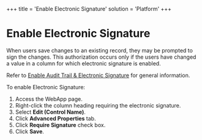 +++
title = 'Enable Electronic Signature'
solution = 'Platform'
+++

# Enable Electronic Signature

When users save changes to an existing record, they may be prompted to
sign the changes. This authorization occurs only if the users have
changed a value in a column for which electronic signature is enabled.

Refer to [Enable Audit Trail & Electronic
Signature](Enable_Audit_Trail_Electronic_Signature.htm) for general
information.

To enable Electronic Signature:

1.  Access the WebApp page.
2.  Right-click the column heading requiring the electronic signature.
3.  Select **Edit (Control Name)**.
4.  Click **Advanced Properties** tab.
5.  Click **Require Signature** check box.
6.  Click **Save**.
